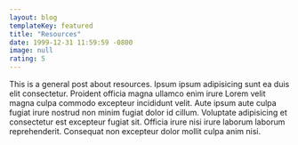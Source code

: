 ```yaml
---
layout: blog
templateKey: featured
title: "Resources"
date: 1999-12-31 11:59:59 -0800
image: null
rating: 5
---
```


This is a general post about resources. Ipsum ipsum adipisicing sunt ea duis elit consectetur. Proident officia magna ullamco enim irure Lorem velit magna culpa commodo excepteur incididunt velit. Aute ipsum aute culpa fugiat irure nostrud non minim fugiat dolor id cillum. Voluptate adipisicing et consectetur est excepteur fugiat sit. Officia irure nisi irure laborum laborum reprehenderit. Consequat non excepteur dolor mollit culpa anim nisi.